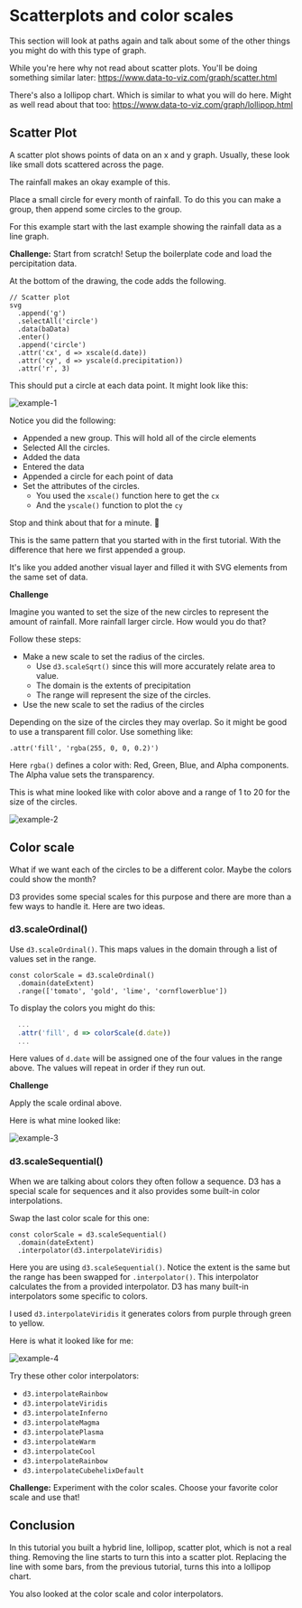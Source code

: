 # Scatterplots and color scales

This section will look at paths again and talk about some of the other things you might do with this type of graph. 

While you're here why not read about scatter plots. You'll be doing something similar later: https://www.data-to-viz.com/graph/scatter.html

There's also a lollipop chart. Which is similar to what you will do here. Might as well read about that too: https://www.data-to-viz.com/graph/lollipop.html

## Scatter Plot

A scatter plot shows points of data on an x and y graph. Usually, these look like small dots scattered across the page. 

The rainfall makes an okay example of this.

Place a small circle for every month of rainfall. To do this you can make a group, then append some circles to the group. 

For this example start with the last example showing the rainfall data as a line graph. 

**Challenge:** Start from scratch! Setup the boilerplate code and load the percipitation data. 

At the bottom of the drawing, the code adds the following.

```JS
// Scatter plot
svg
  .append('g')
  .selectAll('circle')
  .data(baData)
  .enter()
  .append('circle')
  .attr('cx', d => xscale(d.date))
  .attr('cy', d => yscale(d.precipitation))
  .attr('r', 3)
```

This should put a circle at each data point. It might look like this: 

![example-1](images/example-1.png)

Notice you did the following: 

- Appended a new group. This will hold all of the circle elements
- Selected All the circles. 
- Added the data
- Entered the data
- Appended a circle for each point of data
- Set the attributes of the circles. 
  - You used the `xscale()` function here to get the `cx`
  - And the `yscale()` function to plot the `cy`

Stop and think about that for a minute. 🤔

This is the same pattern that you started with in the first tutorial. With the difference that here we first appended a group. 

It's like you added another visual layer and filled it with SVG elements from the same set of data. 

**Challenge**

Imagine you wanted to set the size of the new circles to represent the amount of rainfall. More rainfall larger circle. How would you do that? 

Follow these steps: 

- Make a new scale to set the radius of the circles. 
	- Use `d3.scaleSqrt()` since this will more accurately relate area to value.
	- The domain is the extents of precipitation
	- The range will represent the size of the circles. 
- Use the new scale to set the radius of the circles

Depending on the size of the circles they may overlap. So it might be good to use a transparent fill color. Use something like: 

```JS
.attr('fill', 'rgba(255, 0, 0, 0.2)')
```

Here `rgba()` defines a color with: Red, Green, Blue, and Alpha components. The Alpha value sets the transparency. 

This is what mine looked like with color above and a range of 1 to 20 for the size of the circles. 

![example-2](images/example-2.png)

## Color scale 

What if we want each of the circles to be a different color. Maybe the colors could show the month? 

D3 provides some special scales for this purpose and there are more than a few ways to handle it. Here are two ideas. 

### d3.scaleOrdinal()

Use `d3.scaleOrdinal()`. This maps values in the domain through a list of values set in the range. 

```JS
const colorScale = d3.scaleOrdinal()
  .domain(dateExtent)
  .range(['tomato', 'gold', 'lime', 'cornflowerblue'])
```

To display the colors you might do this: 

```js
  ...
  .attr('fill', d => colorScale(d.date))
  ...
```

Here values of `d.date` will be assigned one of the four values in the range above. The values will repeat in order if they run out. 

**Challenge**

Apply the scale ordinal above. 

Here is what mine looked like: 

![example-3](images/example-3.png)

### d3.scaleSequential()

When we are talking about colors they often follow a sequence. D3 has a special scale for sequences and it also provides some built-in color interpolations. 

Swap the last color scale for this one: 

```JS
const colorScale = d3.scaleSequential()
  .domain(dateExtent)
  .interpolator(d3.interpolateViridis)
```

Here you are using `d3.scaleSequential()`. Notice the extent is the same but the range has been swapped for `.interpolator()`. This interpolator calculates the from a provided interpolator. D3 has many built-in interpolators some specific to colors. 

I used `d3.interpolateViridis` it generates colors from purple through green to yellow. 

Here is what it looked like for me: 

![example-4](images/example-4.png)

Try these other color interpolators: 

- `d3.interpolateRainbow`
- `d3.interpolateViridis`
- `d3.interpolateInferno`
- `d3.interpolateMagma`
- `d3.interpolatePlasma`
- `d3.interpolateWarm`
- `d3.interpolateCool`
- `d3.interpolateRainbow`
- `d3.interpolateCubehelixDefault`

**Challenge:** Experiment with the color scales. Choose your favorite color scale and use that!

## Conclusion

In this tutorial you built a hybrid line, lollipop, scatter plot, which is not a real thing. Removing the line starts to turn this into a scatter plot. Replacing the line with some bars, from the previous tutorial, turns this into a lollipop chart. 

You also looked at the color scale and color interpolators.
